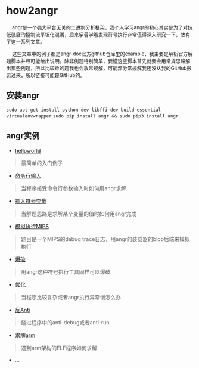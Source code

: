 # how2angr 

&nbsp;&nbsp;&nbsp;&nbsp;<font size=2>angr是一个强大平台无关的二进制分析框架，我个人学习angr的初心其实是为了对抗低强度的控制流平坦化混淆，后来学着学着发现符号执行非常值得深入研究一下，故有了这一系列文章。</font></br>

    <font size=2>这些文章中的例子都是angr-doc官方github仓库里的example，我主要是解析官方解题脚本并尽可能给出说明。除非例题特别简单，要懂这些脚本首先就要会用常规思路解出那些例题，所以比较难的题我也会放常规解，可能部分常规解我还没从我的GitHub搬运过来，所以链接可能是GitHub的。</font></br>

## 安装angr

`sudo apt-get install python-dev libffi-dev build-essential virtualenvwrapper`
`sudo pip install angr && sudo pip3 install angr`

## angr实例

- [helloworld](https://fanda.cloud/2019/03/13/angr%E5%AD%A6%E4%B9%A0-helloworld/)
> 最简单的入门例子
- [命令行输入](https://fanda.cloud/2019/03/13/angr%E5%AD%A6%E4%B9%A0-%E7%AC%AC%E4%BA%8C%E8%8A%82%E5%91%BD%E4%BB%A4%E8%A1%8C%E8%BE%93%E5%85%A5/)
> 当程序接受命令行参数输入时如何用angr求解
- [插入符号变量](https://fanda.cloud/2019/03/13/angr%E5%AD%A6%E4%B9%A0-%E7%AC%AC%E4%B8%89%E8%8A%82%E6%8F%92%E5%85%A5%E7%AC%A6%E5%8F%B7%E5%8F%98%E9%87%8F/)
> 当解题思路是求解某个变量的值时如何用angr完成
- [模拟执行MIPS](https://fanda.cloud/2019/03/13/angr%E5%AD%A6%E4%B9%A0-%E7%AC%AC%E5%9B%9B%E8%8A%82%E6%A8%A1%E6%8B%9F%E6%89%A7%E8%A1%8Cmips/)
> 题目是一个MIPS的debug trace日志，用angr的装载器的blob后端来模拟执行
- [爆破](https://fanda.cloud/2019/03/13/angr%E5%AD%A6%E4%B9%A0-%E7%AC%AC%E4%BA%94%E8%8A%82%E7%88%86%E7%A0%B4/)
> 用angr这种符号执行工具同样可以爆破
- [优化](https://github.com/fangdada/learning-angr/tree/master/ctf/%E4%BC%98%E5%8C%96)
> 当程序比较复杂或者angr执行异常慢怎么办
- [反Anti](https://github.com/fangdada/learning-angr/tree/master/ctf/%E5%8F%8Danti)
> 绕过程序中的anti-debug或者anti-run
- [求解arm](https://github.com/fangdada/learning-angr/tree/master/ctf/%E6%B1%82%E8%A7%A3arm)
> 遇到arm架构的ELF程序如何求解

- ...

